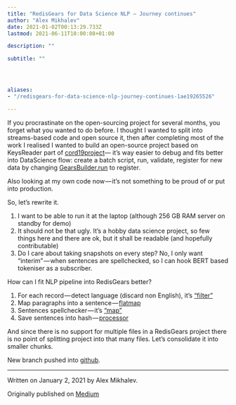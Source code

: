 ```yaml
---
title: "RedisGears for Data Science NLP — Journey continues"
author: "Alex Mikhalev"
date: 2021-01-02T00:13:29.733Z
lastmod: 2021-06-11T10:00:08+01:00

description: ""

subtitle: ""




aliases:
- "/redisgears-for-data-science-nlp-journey-continues-1ae19265526"

---
```


If you procrastinate on the open-sourcing project for several months, you forget what you wanted to do before. I thought I wanted to split into streams-based code and open source it, then after completing most of the work I realised I wanted to build an open-source project based on KeysReader part of [cord19project](https://github.com/AlexMikhalev/cord19redisknowledgegraph)— it’s way easier to debug and fits better into DataScience flow: create a batch script, run, validate, register for new data by changing [GearsBuilder.run](http://gearsbuilder.run) to register.

Also looking at my own code now — it’s not something to be proud of or put into production.

So, let’s rewrite it.

1. I want to be able to run it at the laptop (although 256 GB RAM server on standby for demo)
2. It should not be that ugly. It’s a hobby data science project, so few things here and there are ok, but it shall be readable (and hopefully contributable)
3. Do I care about taking snapshots on every step? No, I only want “interim” — when sentences are spellchecked, so I can hook BERT based tokeniser as a subscriber.

How can I fit NLP pipeline into RedisGears better?

1. For each record — detect language (discard non English), it’s [“filter”](https://oss.redislabs.com/redisgears/operations.html#filter)
2. Map paragraphs into a sentence — [flatmap](https://oss.redislabs.com/redisgears/operations.html#flatmap)
3. Sentences spellchecker — it’s [“map”](https://oss.redislabs.com/redisgears/operations.html#map)
4. Save sentences into hash — [processor](https://oss.redislabs.com/redisgears/operations.html#processor)

And since there is no support for multiple files in a RedisGears project there is no point of splitting project into that many files. Let’s consolidate it into smaller chunks.

New branch pushed into [github](https://github.com/applied-knowledge-systems/the-pattern-platform/).

* * *
Written on January 2, 2021 by Alex Mikhalev.

Originally published on [Medium](https://medium.com/@alexmikhalev/redisgears-for-data-science-nlp-journey-continues-1ae19265526)
